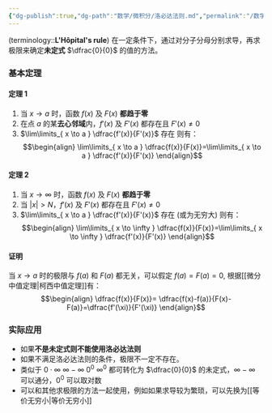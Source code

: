 ```yaml
---
{"dg-publish":true,"dg-path":"数学/微积分/洛必达法则.md","permalink":"/数学/微积分/洛必达法则/","dgPassFrontmatter":true,"noteIcon":"","created":"2024-07-03T23:11:24.294+08:00","updated":"2024-10-24T21:19:52.649+08:00"}
---
```


(terminology::**L'Hôpital's rule**)
在一定条件下，通过对分子分母分别求导，再求极限来确定**未定式**  $\dfrac{0}{0}$ 的值的方法。
### 基本定理
#### 定理 1
1. 当 $x\to a$ 时，函数 $f(x)$  及 $F(x)$ **都趋于零**
2. 在点 $a$ 的某**去心邻域**内，$f'(x)$  及 $F'(x)$ 都存在且 $F'(x)\neq 0$
3.  $\lim\limits_{ x \to a } \dfrac{f'(x)}{F'(x)}$ 存在
则有：
$$\begin{align}
\lim\limits_{ x \to a }  \dfrac{f(x)}{F(x)}=\lim\limits_{ x \to a } \dfrac{f'(x)}{F'(x)}  
\end{align}$$
#### 定理 2
1. 当 $x\to \infty$ 时，函数 $f(x)$  及 $F(x)$ **都趋于零**
2. 当 $\left\lvert  x \right\rvert>N$，$f'(x)$  及 $F'(x)$ 都存在且 $F'(x)\neq 0$
3.  $\lim\limits_{ x \to a } \dfrac{f'(x)}{F'(x)}$ 存在 (或为无穷大)
则有：
$$\begin{align}
\lim\limits_{ x \to \infty }  \dfrac{f(x)}{F(x)}=\lim\limits_{ x \to \infty } \dfrac{f'(x)}{F'(x)}  
\end{align}$$
#### 证明
当 $x\to a$ 时的极限与 $f(a)$ 和 $F(a)$ 都无关，可以假定 $f(a)=F(a)=0$, 根据[[微分中值定理\|柯西中值定理]]有：
$$\begin{align}
\dfrac{f(x)}{F(x)}= \dfrac{f(x)-f(a)}{F(x)-F(a)}=\dfrac{f'(\xi)}{F'(\xi)}
\end{align}$$

### 实际应用
- 如果**不是未定式则不能使用洛必达法则**
- 如果不满足洛必达法则的条件，极限不一定不存在。
- 类似于 $0\cdot \infty$    $\infty-\infty$    $0^{0}$    $\infty^{0}$  都可转化为 $\dfrac{0}{0}$ 的未定式，$\infty-\infty$ 可以通分，$0^{0}$ 可以取对数
- 可以和其他求极限的方法一起使用，例如如果求导较为繁琐，可以先换为[[等价无穷小\|等价无穷小]]

